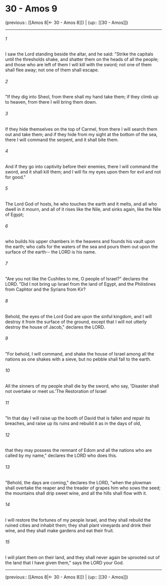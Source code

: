 # 30 - Amos 9

(previous:: [[Amos 8|← 30 - Amos 8]]) | (up:: [[30 - Amos]])

***


###### 1 
I saw the Lord standing beside the altar, and he said: "Strike the capitals until the thresholds shake, and shatter them on the heads of all the people; and those who are left of them I will kill with the sword; not one of them shall flee away; not one of them shall escape. 

###### 2 
"If they dig into Sheol, from there shall my hand take them; if they climb up to heaven, from there I will bring them down. 

###### 3 
If they hide themselves on the top of Carmel, from there I will search them out and take them; and if they hide from my sight at the bottom of the sea, there I will command the serpent, and it shall bite them. 

###### 4 
And if they go into captivity before their enemies, there I will command the sword, and it shall kill them; and I will fix my eyes upon them for evil and not for good." 

###### 5 
The Lord God of hosts, he who touches the earth and it melts, and all who dwell in it mourn, and all of it rises like the Nile, and sinks again, like the Nile of Egypt; 

###### 6 
who builds his upper chambers in the heavens and founds his vault upon the earth; who calls for the waters of the sea and pours them out upon the surface of the earth-- the LORD is his name. 

###### 7 
"Are you not like the Cushites to me, O people of Israel?" declares the LORD. "Did I not bring up Israel from the land of Egypt, and the Philistines from Caphtor and the Syrians from Kir? 

###### 8 
Behold, the eyes of the Lord God are upon the sinful kingdom, and I will destroy it from the surface of the ground, except that I will not utterly destroy the house of Jacob," declares the LORD. 

###### 9 
"For behold, I will command, and shake the house of Israel among all the nations as one shakes with a sieve, but no pebble shall fall to the earth. 

###### 10 
All the sinners of my people shall die by the sword, who say, 'Disaster shall not overtake or meet us.'The Restoration of Israel 

###### 11 
"In that day I will raise up the booth of David that is fallen and repair its breaches, and raise up its ruins and rebuild it as in the days of old, 

###### 12 
that they may possess the remnant of Edom and all the nations who are called by my name," declares the LORD who does this. 

###### 13 
"Behold, the days are coming," declares the LORD, "when the plowman shall overtake the reaper and the treader of grapes him who sows the seed; the mountains shall drip sweet wine, and all the hills shall flow with it. 

###### 14 
I will restore the fortunes of my people Israel, and they shall rebuild the ruined cities and inhabit them; they shall plant vineyards and drink their wine, and they shall make gardens and eat their fruit. 

###### 15 
I will plant them on their land, and they shall never again be uprooted out of the land that I have given them," says the LORD your God.

***

(previous:: [[Amos 8|← 30 - Amos 8]]) | (up:: [[30 - Amos]])
